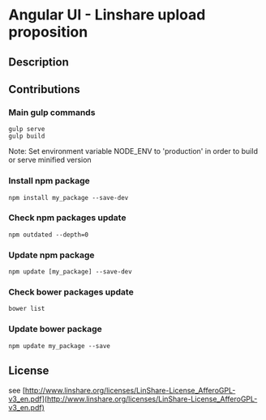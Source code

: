 # Angular UI - Linshare upload proposition

## Description

## Contributions

### Main gulp commands
```
gulp serve
gulp build
```

Note: Set environment variable NODE_ENV to 'production' in order to build or serve minified version

### Install npm package

```
npm install my_package --save-dev
```

### Check npm packages update

```
npm outdated --depth=0
```

### Update npm package

```
npm update [my_package] --save-dev
```

### Check bower packages update

```
bower list
```

### Update bower package

```
npm update my_package --save
```

## License
see [http://www.linshare.org/licenses/LinShare-License_AfferoGPL-v3_en.pdf](http://www.linshare.org/licenses/LinShare-License_AfferoGPL-v3_en.pdf)
